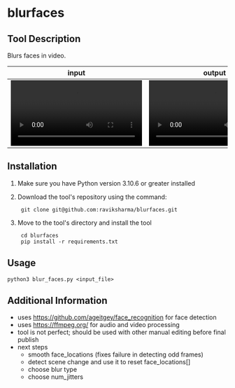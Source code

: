 # blurfaces

## Tool Description

Blurs faces in video.

input | output
:-: | :-:
<video src='https://user-images.githubusercontent.com/600723/212699288-73a89730-a92b-4136-a340-0e8739fc832d.mp4'/>|<video src='https://user-images.githubusercontent.com/600723/212761619-ddd63219-f4b1-4b7d-b890-1d66ae190fb0.mp4'/>


## Installation
1. Make sure you have Python version 3.10.6 or greater installed

2. Download the tool's repository using the command:

        git clone git@github.com:raviksharma/blurfaces.git

3. Move to the tool's directory and install the tool

        cd blurfaces
        pip install -r requirements.txt

## Usage

`python3 blur_faces.py <input_file>`

## Additional Information

- uses https://github.com/ageitgey/face_recognition for face detection
- uses https://ffmpeg.org/ for audio and video processing
- tool is not perfect; should be used with other manual editing before final publish
- next steps
   - smooth face_locations (fixes failure in detecting odd frames)
   - detect scene change and use it to reset face_locations[]
   - choose blur type
   - choose num_jitters
